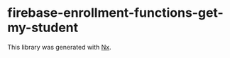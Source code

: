 # firebase-enrollment-functions-get-my-student

This library was generated with [Nx](https://nx.dev).
